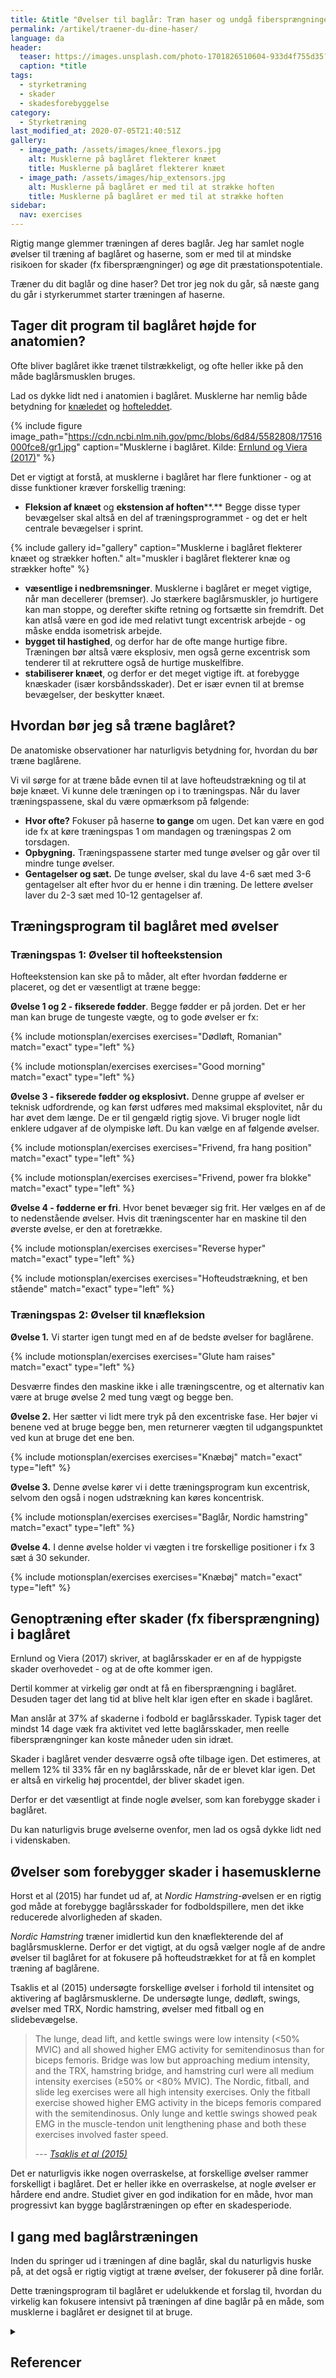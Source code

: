 ```yaml
---
title: &title "Øvelser til baglår: Træn haser og undgå fibersprængninger?"
permalink: /artikel/traener-du-dine-haser/
language: da
header:
  teaser: https://images.unsplash.com/photo-1701826510604-933d4f755d35?q=80&w=300&auto=format&fit=crop&ixlib=rb-4.0.3&ixid=M3wxMjA3fDB8MHxwaG90by1wYWdlfHx8fGVufDB8fHx8fA%3D%3D
  caption: *title
tags:
  - styrketræning
  - skader
  - skadesforebyggelse
category:
  - Styrketræning
last_modified_at: 2020-07-05T21:40:51Z
gallery:
  - image_path: /assets/images/knee_flexors.jpg
    alt: Musklerne på baglåret flekterer knæet
    title: Musklerne på baglåret flekterer knæet
  - image_path: /assets/images/hip_extensors.jpg
    alt: Musklerne på baglåret er med til at strække hoften
    title: Musklerne på baglåret er med til at strække hoften
sidebar:
  nav: exercises
---
```


Rigtig mange glemmer træningen af deres baglår. Jeg har samlet nogle øvelser til træning af baglåret og haserne, som er med til at mindske risikoen for skader (fx fibersprængninger) og øge dit præstationspotentiale.

Træner du dit baglår og dine haser? Det tror jeg nok du går, så næste gang du går i styrkerummet starter træningen af haserne.

## Tager dit program til baglåret højde for anatomien?

Ofte bliver baglåret ikke trænet tilstrækkeligt, og ofte heller ikke på den måde baglårsmusklen bruges.

Lad os dykke lidt ned i anatomien i baglåret. Musklerne har nemlig både betydning for [knæledet](/joints/knaeleddet/) og [hofteleddet](/joints/hofteleddet/).

{% include figure image_path="https://cdn.ncbi.nlm.nih.gov/pmc/blobs/6d84/5582808/17516000fce8/gr1.jpg" caption="Musklerne i baglåret. Kilde: [Ernlund og Viera (2017)](https://www.ncbi.nlm.nih.gov/pmc/articles/PMC5582808/)" %}

Det er vigtigt at forstå, at musklerne i baglåret har flere funktioner - og at disse funktioner kræver forskellig træning:

- **Fleksion af knæet** og **ekstension af hoften****.** Begge disse typer bevægelser skal altså en del af træningsprogrammet - og det er helt centrale bevægelser i sprint.

{% include gallery id="gallery" caption="Musklerne i baglåret flekterer knæet og strækker hoften." alt="muskler i baglåret flekterer knæ og strækker hofte" %}

- **væsentlige i nedbremsninger**. Musklerne i baglåret er meget vigtige, når man decellerer (bremser). Jo stærkere baglårsmuskler, jo hurtigere kan man stoppe, og derefter skifte retning og fortsætte sin fremdrift. Det kan atlså være en god ide med relativt tungt excentrisk arbejde - og måske endda isometrisk arbejde.
- **bygget til hastighed**, og derfor har de ofte mange hurtige fibre. Træningen bør altså være eksplosiv, men også gerne excentrisk som tenderer til at rekruttere også de hurtige muskelfibre.
- **stabiliserer knæet**, og derfor er det meget vigtige ift. at forebygge knæskader (især korsbåndsskader). Det er især evnen til at bremse bevægelser, der beskytter knæet.

## Hvordan bør jeg så træne baglåret?

De anatomiske observationer har naturligvis betydning for, hvordan du bør træne baglårene.

Vi vil sørge for at træne både evnen til at lave hofteudstrækning og til at bøje knæet. Vi kunne dele  træningen op i to træningspas. Når du laver træningspassene, skal du være opmærksom på følgende:

- **Hvor ofte?** Fokuser på haserne **to gange** om ugen. Det kan være en god ide fx at køre træningspas 1 om mandagen og træningspas 2 om torsdagen.
- **Opbygning.** Træningspassene starter med tunge øvelser og går over til mindre tunge øvelser.
- **Gentagelser og sæt.** De tunge øvelser, skal du lave 4-6 sæt med 3-6 gentagelser alt efter hvor du er henne i din træning. De lettere øvelser laver du 2-3 sæt med 10-12 gentagelser af.

## Træningsprogram til baglåret med øvelser

### Træningspas 1: Øvelser til hofteekstension

Hofteekstension kan ske på to måder, alt efter hvordan fødderne er placeret, og det er væsentligt at træne begge:

**Øvelse 1 og 2 - fikserede fødder**. Begge fødder er på jorden. Det er her man kan bruge de tungeste vægte, og to gode øvelser er fx:

{% include motionsplan/exercises exercises="Dødløft, Romanian" match="exact" type="left" %}

{% include motionsplan/exercises exercises="Good morning" match="exact" type="left" %}

**Øvelse 3 - fikserede fødder og eksplosivt.** Denne gruppe af øvelser er teknisk udfordrende, og kan først udføres med maksimal eksplovitet, når du har øvet dem længe. De er til gengæld rigtig sjove. Vi bruger nogle lidt enklere udgaver af de olympiske løft. Du kan vælge en af følgende øvelser.

{% include motionsplan/exercises exercises="Frivend, fra hang position" match="exact" type="left" %}

{% include motionsplan/exercises exercises="Frivend, power fra blokke" match="exact" type="left" %}

**Øvelse 4 - fødderne er fri**. Hvor benet bevæger sig frit. Her vælges en af de to nedenstående øvelser. Hvis dit træningscenter har en maskine til den øverste øvelse, er den at foretrække.

{% include motionsplan/exercises exercises="Reverse hyper" match="exact" type="left" %}

{% include motionsplan/exercises exercises="Hofteudstrækning, et ben stående" match="exact" type="left" %}

### Træningspas 2: Øvelser til knæfleksion

**Øvelse 1.** Vi starter igen tungt med en af de bedste øvelser for baglårene.

{% include motionsplan/exercises exercises="Glute ham raises" match="exact" type="left" %}

Desværre findes den maskine ikke i alle træningscentre, og et alternativ kan være at bruge øvelse 2 med tung vægt og begge ben.

**Øvelse 2.** Her sætter vi lidt mere tryk på den excentriske fase. Her bøjer vi benene ved at bruge begge ben, men returnerer vægten til udgangspunktet ved kun at bruge det ene ben.

{% include motionsplan/exercises exercises="Knæbøj" match="exact" type="left" %}

**Øvelse 3.** Denne øvelse kører vi i dette træningsprogram kun excentrisk, selvom den også i nogen udstrækning kan køres koncentrisk.

{% include motionsplan/exercises exercises="Baglår, Nordic hamstring" match="exact" type="left" %}

**Øvelse 4.** I denne øvelse holder vi vægten i tre forskellige positioner i fx 3 sæt á 30 sekunder.

{% include motionsplan/exercises exercises="Knæbøj" match="exact" type="left" %}

## Genoptræning efter skader (fx fibersprængning) i baglåret

Ernlund og Viera (2017) skriver, at baglårsskader er en af de hyppigste skader overhovedet - og at de ofte kommer igen.

Dertil kommer at virkelig gør ondt at få en fibersprængning i baglåret. Desuden tager det lang tid at blive helt klar igen efter en skade i baglåret.

Man anslår at 37% af skaderne i fodbold er baglårsskader. Typisk tager det mindst 14 dage væk fra aktivitet ved lette baglårsskader, men reelle fibersprængninger kan koste måneder uden sin idræt.

Skader i baglåret vender desværre også ofte tilbage igen. Det estimeres, at mellem 12% til 33% får en ny baglårsskade, når de er blevet klar igen. Det er altså en virkelig høj procentdel, der bliver skadet igen.

Derfor er det væsentligt at finde nogle øvelser, som kan forebygge skader i baglåret.

Du kan naturligvis bruge øvelserne ovenfor, men lad os også dykke lidt ned i videnskaben.

## Øvelser som forebygger skader i hasemusklerne

Horst et al (2015) har fundet ud af, at _Nordic Hamstring_-øvelsen er en rigtig god måde at forebygge baglårsskader for fodboldspillere, men det ikke reducerede alvorligheden af skaden.

_Nordic Hamstring_ træner imidlertid kun den knæflekterende del af baglårsmusklerne. Derfor er det vigtigt, at du også vælger nogle af de andre øvelser til baglåret for at fokusere på hofteudstrækket for at få en komplet træning af baglårene.

Tsaklis et al (2015) undersøgte forskellige øvelser i forhold til intensitet og aktivering af baglårsmusklerne. De undersøgte lunge, dødløft, swings, øvelser med TRX, Nordic hamstring, øvelser med fitball og en slidebevægelse.

> The lunge, dead lift, and kettle swings were low intensity (<50% MVIC) and all showed higher EMG activity for semitendinosus than for biceps femoris. Bridge was low but approaching medium intensity, and the TRX, hamstring bridge, and hamstring curl were all medium intensity exercises (≥50% or <80% MVIC). The Nordic, fitball, and slide leg exercises were all high intensity exercises. Only the fitball exercise showed higher EMG activity in the biceps femoris compared with the semitendinosus. Only lunge and kettle swings showed peak EMG in the muscle-tendon unit lengthening phase and both these exercises involved faster speed.
>
> --- <cite>[Tsaklis et al (2015)](https://www.ncbi.nlm.nih.gov/pmc/articles/PMC4492645/)</cite>

Det er naturligvis ikke nogen overraskelse, at forskellige øvelser rammer forskelligt i baglåret. Det er heller ikke en overraskelse, at nogle øvelser er hårdere end andre. Studiet giver en god indikation for en måde, hvor man progressivt kan bygge baglårstræningen op efter en skadesperiode.

## I gang med baglårstræningen

Inden du springer ud i træningen af dine baglår, skal du naturligvis huske på, at det også er rigtig vigtigt at træne øvelser, der fokuserer på dine forlår.

Dette træningsprogram til baglåret er udelukkende et forslag til, hvordan du virkelig kan fokusere intensivt på træningen af dine baglår på en måde, som musklerne i baglåret er designet til at bruge.

<details markdown="1" class="references">
  <summary><h2 id="references">Referencer</h2></summary>

- Ernlund, Lucio, og Lucas de Almeida Vieira. 2017. “Hamstring injuries: update article”. Revista Brasileira de Ortopedia 52 (4): 373–82. <https://doi.org/10.1016/j.rboe.2017.05.005>.
- Horst, Nick van der, Dirk-Wouter Smits, Jesper Petersen, Edwin A. Goedhart, og Frank J. G. Backx. 2015. “The Preventive Effect of the Nordic Hamstring Exercise on Hamstring Injuries in Amateur Soccer Players: A Randomized Controlled Trial”. The American Journal of Sports Medicine 43 (6): 1316–23. <https://doi.org/10.1177/0363546515574057>.
- Ramos, Gabriel Amorim, Gustavo Gonçalves Arliani, Diego Costa Astur, Alberto de Castro Pochini, Benno Ejnisman, og Moisés Cohen. 2016. “Rehabilitation of hamstring muscle injuries: a literature review”. Revista Brasileira de Ortopedia 52 (1): 11–16. https://doi.org/10.1016/j.rboe.2016.12.002.
- Tsaklis, Panagiotis, Nikos Malliaropoulos, Jurdan Mendiguchia, Vasileios Korakakis, Kyriakos Tsapralis, Debasish Pyne, og Peter Malliaras. 2015. “Muscle and intensity based hamstring exercise classification in elite female track and field athletes: implications for exercise selection during rehabilitation”. Open Access Journal of Sports Medicine 6 (juni): 209–17. <https://doi.org/10.2147/OAJSM.S79189>.
- [The Lost Art of Hamstring Training](https://www.t-nation.com/training/the-lost-art-of-hamstring-training/)
</details>

